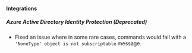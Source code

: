 #### Integrations
##### Azure Active Directory Identity Protection  (Deprecated)
- Fixed an issue where in some rare cases, commands would fail with a `'NoneType' object is not subscriptable` message.
